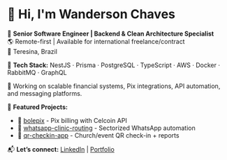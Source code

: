 # 👋 Hi, I'm Wanderson Chaves

💼 **Senior Software Engineer | Backend & Clean Architecture Specialist**  
🌎 Remote-first | Available for international freelance/contract  
📍 Teresina, Brazil

🧠 **Tech Stack:** NestJS · Prisma · PostgreSQL · TypeScript · AWS · Docker · RabbitMQ · GraphQL

🔧 Working on scalable financial systems, Pix integrations, API automation, and messaging platforms.

📌 **Featured Projects:**
- 🔗 [bolepix](https://github.com/wandersonchaves/bolepix) - Pix billing with Celcoin API
- 🔗 [whatsapp-clinic-routing](https://github.com/wandersonchaves/whatsapp-routing) - Sectorized WhatsApp automation
- 🔗 [qr-checkin-app](https://github.com/wandersonchaves/qr-checkin-app) - Church/event QR check-in + reports

📬 **Let’s connect:** [LinkedIn](https://linkedin.com/in/wandersonchaves) | [Portfolio](https://wandersonchaves.vercel.app/about)
